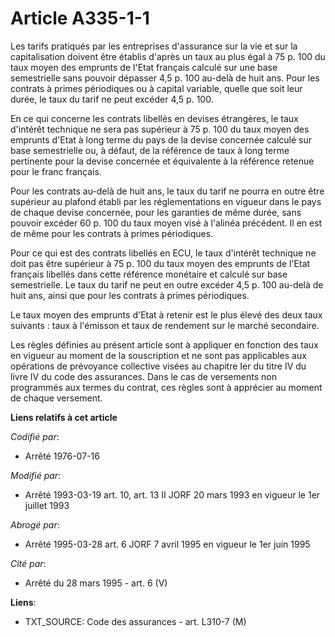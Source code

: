 # Article A335-1-1

Les tarifs pratiqués par les entreprises d'assurance sur la vie et sur la capitalisation doivent être établis d'après un taux
au plus égal à 75 p. 100 du taux moyen des emprunts de l'Etat français calculé sur une base semestrielle sans pouvoir
dépasser 4,5 p. 100 au-delà de huit ans. Pour les contrats à primes périodiques ou à capital variable, quelle que soit leur
durée, le taux du tarif ne peut excéder 4,5 p. 100.

En ce qui concerne les contrats libellés en devises étrangères, le taux d'intérêt technique ne sera pas supérieur à 75 p. 100
du taux moyen des emprunts d'Etat à long terme du pays de la devise concernée calculé sur base semestrielle ou, à défaut, de
la référence de taux à long terme pertinente pour la devise concernée et équivalente à la référence retenue pour le franc
français.

Pour les contrats au-delà de huit ans, le taux du tarif ne pourra en outre être supérieur au plafond établi par les
réglementations en vigueur dans le pays de chaque devise concernée, pour les garanties de même durée, sans pouvoir excéder 60
p. 100 du taux moyen visé à l'alinéa précédent. Il en est de même pour les contrats à primes périodiques.

Pour ce qui est des contrats libellés en ECU, le taux d'intérêt technique ne doit pas être supérieur à 75 p. 100 du taux
moyen des emprunts de l'Etat français libellés dans cette référence monétaire et calculé sur base semestrielle. Le taux du
tarif ne peut en outre excéder 4,5 p. 100 au-delà de huit ans, ainsi que pour les contrats à primes périodiques.

Le taux moyen des emprunts d'Etat à retenir est le plus élevé des deux taux suivants : taux à l'émisson et taux de rendement
sur le marché secondaire.

Les règles définies au présent article sont à appliquer en fonction des taux en vigueur au moment de la souscription et ne
sont pas applicables aux opérations de prévoyance collective visées au chapitre Ier du titre IV du livre IV du code des
assurances. Dans le cas de versements non programmés aux termes du contrat, ces règles sont à apprécier au moment de chaque
versement.

**Liens relatifs à cet article**

_Codifié par_:

  - Arrêté 1976-07-16

_Modifié par_:

  - Arrêté 1993-03-19 art. 10, art. 13 II JORF 20 mars 1993 en vigueur le 1er juillet 1993

_Abrogé par_:

  - Arrêté 1995-03-28 art. 6 JORF 7 avril 1995 en vigueur le 1er juin 1995

_Cité par_:

  - Arrêté du 28 mars 1995 - art. 6 (V)

**Liens**:

  - TXT_SOURCE: Code des assurances - art. L310-7 (M)
